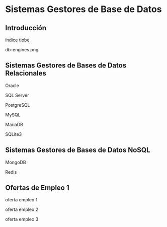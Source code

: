 # Sistemas Gestores de Base de Datos

## Introducción

índice tiobe

db-engines.png

## Sistemas Gestores de Bases de Datos Relacionales

Oracle

SQL Server

PostgreSQL

MySQL

MariaDB

SQLite3

## Sistemas Gestores de Bases de Datos NoSQL

MongoDB

Redis

## Ofertas de Empleo 1

oferta empleo 1

oferta empleo 2

oferta empleo 3

